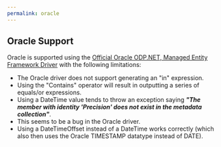 ```yaml
---
permalink: oracle
---
```


## Oracle Support

Oracle is supported using the [Official Oracle ODP.NET, Managed Entity Framework Driver](https://www.nuget.org/packages/Oracle.ManagedDataAccess.EntityFramework) with the following limitations:

 - The Oracle driver does not support generating an "in" expression. 
 - Using the "Contains" operator will result in outputting a series of equals/or expressions.
 - Using a DateTime value tends to throw an exception saying ***"The member with identity 'Precision' does not exist in the metadata collection"***.
 - This seems to be a bug in the Oracle driver. 
 - Using a DateTimeOffset instead of a DateTime works correctly (which also then uses the Oracle TIMESTAMP datatype instead of DATE).